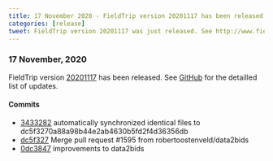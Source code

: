 ```yaml
---
title: 17 November 2020 - FieldTrip version 20201117 has been released
categories: [release]
tweet: FieldTrip version 20201117 was just released. See http://www.fieldtriptoolbox.org/#17-november-2020
---
```


### 17 November, 2020

FieldTrip version [20201117](http://github.com/fieldtrip/fieldtrip/releases/tag/20201117) has been released.
See [GitHub](https://github.com/fieldtrip/fieldtrip/compare/20201113...20201117) for the detailled list of updates.

#### Commits

- [3433282](http://github.com/fieldtrip/fieldtrip/commit/3433282) automatically synchronized identical files to dc5f3270a88a98b44e2ab4630b5fd2f4d36356db
- [dc5f327](http://github.com/fieldtrip/fieldtrip/commit/dc5f327) Merge pull request #1595 from robertoostenveld/data2bids
- [0dc3847](http://github.com/fieldtrip/fieldtrip/commit/0dc3847) improvements to data2bids
